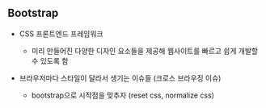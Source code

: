 ## Bootstrap
- CSS 프론트엔드 프레임워크
  - 미리 만들어진 다양한 디자인 요소들을 제공해 웹사이트를 빠르고 쉽게 개발할 수 있도록 함

- 브라우저마다 스타일이 달라서 생기는 이슈들 (크로스 브라우징 이슈)
  - bootstrap으로 시작점을 맞추자 (reset css, normalize css)